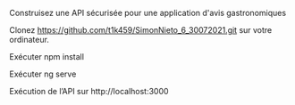 Construisez une API sécurisée pour une application d'avis gastronomiques

Clonez https://github.com/t1k459/SimonNieto_6_30072021.git sur votre ordinateur.

Exécuter npm install

Exécuter ng serve 

Exécution de l’API sur http://localhost:3000
